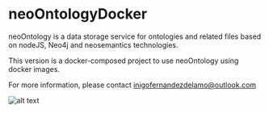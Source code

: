 # neoOntologyDocker

neoOntology is a data storage service for ontologies and related files based on nodeJS, Neo4j and neosemantics technologies.

This version is a docker-composed project to use neoOntology using docker images.

For more information, please contact inigofernandezdelamo@outlook.com

![alt text](https://github.com/InigoGregorio/neoOntologyDocker/blob/masters/assets/files/png/Logo-neoOntologyDocker.png)
